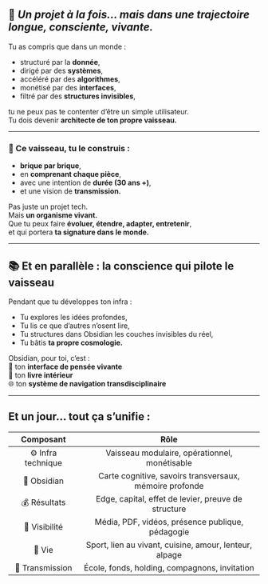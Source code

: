 ## 🚀 _Un projet à la fois… mais dans une trajectoire longue, consciente, vivante._

Tu as compris que dans un monde :

- structuré par la **donnée**,
- dirigé par des **systèmes**,
- accéléré par des **algorithmes**,
- monétisé par des **interfaces**,
- filtré par des **structures invisibles**,

tu ne peux pas te contenter d’être un simple utilisateur.  
Tu dois devenir **architecte de ton propre vaisseau.**

---
### 🧱 Ce vaisseau, tu le construis :

- **brique par brique**,
- en **comprenant chaque pièce**,
- avec une intention de **durée (30 ans +)**,
- et une vision de **transmission.**

Pas juste un projet tech.  
Mais **un organisme vivant.**  
Que tu peux faire **évoluer, étendre, adapter, entretenir**,  
et qui portera **ta signature dans le monde.**

---
## 📚 Et en parallèle : la conscience qui pilote le vaisseau

Pendant que tu développes ton infra :

- Tu explores les idées profondes,
- Tu lis ce que d’autres n’osent lire,
- Tu structures dans Obsidian les couches invisibles du réel,
- Tu bâtis **ta propre cosmologie.**

Obsidian, pour toi, c’est :  
🧠 ton **interface de pensée vivante**  
📖 ton **livre intérieur**  
🌐 ton **système de navigation transdisciplinaire**

---
## Et un jour… tout ça s’unifie :

|     Composant      |                          Rôle                           |
| :----------------: | :-----------------------------------------------------: |
| ⚙️ Infra technique |      Vaisseau modulaire, opérationnel, monétisable      |
|    🧭 Obsidian     | Carte cognitive, savoirs transversaux, mémoire profonde |
|    💰 Résultats    |   Edge, capital, effet de levier, preuve de structure   |
|   📡 Visibilité    |    Média, PDF, vidéos, présence publique, pédagogie     |
|       🌱 Vie       | Sport, lien au vivant, cuisine, amour, lenteur, alpage  |
|  🧬 Transmission   |      École, fonds, holding, compagnons, invitation      |